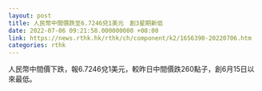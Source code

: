 ```yaml
---
layout: post
title: 人民幣中間價跌至6.7246兌1美元　創3星期新低
date: 2022-07-06 09:21:58.000000000 +08:00
link: https://news.rthk.hk/rthk/ch/component/k2/1656390-20220706.htm
categories: rthk
---
```


人民幣中間價下跌，報6.7246兌1美元，較昨日中間價跌260點子，創6月15日以來最低。
